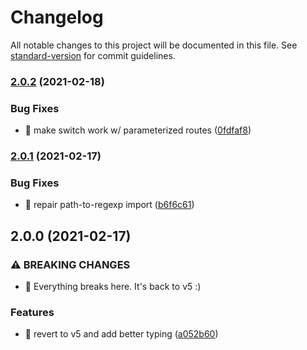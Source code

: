 # Changelog

All notable changes to this project will be documented in this file. See [standard-version](https://github.com/conventional-changelog/standard-version) for commit guidelines.

### [2.0.2](https://github.com/jaredLunde/react-router-typed/compare/v2.0.1...v2.0.2) (2021-02-18)


### Bug Fixes

* 🐛 make switch work w/ parameterized routes ([0fdfaf8](https://github.com/jaredLunde/react-router-typed/commit/0fdfaf8fcc82e33b7ecbbfc79f692648644524cc))

### [2.0.1](https://github.com/jaredLunde/react-router-typed/compare/v2.0.0...v2.0.1) (2021-02-17)


### Bug Fixes

* 🐛 repair path-to-regexp import ([b6f6c61](https://github.com/jaredLunde/react-router-typed/commit/b6f6c61bc1a36384e10e6ab36f4940ea52132f2f))

## 2.0.0 (2021-02-17)


### ⚠ BREAKING CHANGES

* 🧨 Everything breaks here. It's back to v5 :)

### Features

* 🎸 revert to v5 and add better typing ([a052b60](https://github.com/jaredLunde/react-router-typed/commit/a052b60e96d41fa17391102dd91bc176359a95c1))
